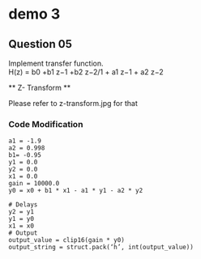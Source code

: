 # demo 3

## Question 05 
Implement transfer function.	
	H(z) = b0 +b1 z−1 +b2 z−2/1 + a1 z−1 + a2 z−2 

** Z- Transform **

Please refer to z-transform.jpg for that


### Code Modification

	a1 = -1.9
	a2 = 0.998
	b1= -0.95
	y1 = 0.0
	y2 = 0.0
	x1 = 0.0
	gain = 10000.0
	y0 = x0 + b1 * x1 - a1 * y1 - a2 * y2

	# Delays
	y2 = y1
	y1 = y0
	x1 = x0
	# Output
	output_value = clip16(gain * y0)
	output_string = struct.pack(‘h’, int(output_value))
